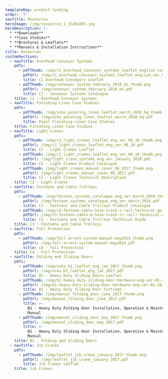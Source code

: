 ```yaml
---
templateKey: product-landing
order: '7'
navTitle: Resources
heroImage: /img/resources_1_1520x855.jpg
heroDescription: |-
  * **Downloads**
  * **Case Studies**
  * **Brochures & Leaflets**
  * **Manuals & Installation Instructions**
title: Resources
customSections:
  - navTitle: Overhead Conveyor Systems
    pdfs:
      - pdfThumb: /img/c1_overhead_conveyor_systems_leaflet_english_ver_04_16_thumb.png
        pdfUrl: /img/c1_overhead_conveyor_systems_leaflet_english_ver_04_16_print.pdf
        title: C1 Overhead Conveyors Leaflet
      - pdfThumb: /img/conveyor_system_february_2018_en_thumb.png
        pdfUrl: /img/conveyor_system_february_2018_en.pdf
        title: C1 - Conveyor Systems Catalogue
    title: C1 - Overhead Conveyor Systems
  - navTitle: Finishing Lines Case Studies
    pdfs:
      - pdfThumb: /img/niko_painting_lines_leaflet_march_2018_hq_thumb.jpg
        pdfUrl: /img/niko_painting_lines_leaflet_march_2018_hq.pdf
        title: Paint Finishing Lines Case Studies
    title: Finishing Lines Case Studies
  - navTitle: Light Cranes
    pdfs:
      - pdfThumb: /img/c2_light_cranes_leaflet_eng_ver_06_16_thumb.png
        pdfUrl: /img/c2_light_cranes_leaflet_eng_ver_06_16.pdf
        title: C2 - Light Cranes Leaflet
      - pdfThumb: /img/c2_light_cranes_leaflet_eng_ver_06_16_thumb.png
        pdfUrl: /img/light_crane_systems_eng_ver_january_2018.pdf
        title: C2 - Light Cranes Product Catalogue
      - pdfThumb: /img/light_cranes_manual_cover_06_2017_thumb.png
        pdfUrl: /img/light_cranes_manual_cover_06_2017.pdf
        title: C2 - Light Cranes Technical Description
    title: C2 - Light Cranes
  - navTitle: Festoons and Cable Trolleys
    pdfs:
      - pdfThumb: /img/festoon_systems_catalogue_eng_ver_march_2018_thumb.png
        pdfUrl: /img/festoon_systems_catalogue_eng_ver_march_2018.pdf
        title: C3 - Festoons and Cable Trolleys Product Catalogue
      - pdfThumb: /img/c3-festoon-cable-hose-track-c-rail-technical-guide_thumb.png
        pdfUrl: /img/c3-festoon-cable-&-hose-track-(c-rail)-technical-guide.pdf
        title: C3 - Festoons and Cable Trolleys Technical Guide
    title: C3 - Festoons and Cable Trolleys
  - navTitle: Fall Protection
    pdfs:
      - pdfThumb: /img/fall-arrest-system-manual-may2014_thumb.png
        pdfUrl: /img/fall-arrest-system-manual-may2014.pdf
        title: C4 - Fall Protection
    title: C4 - Fall Protection
  - navTitle: Folding and Sliding Doors
    pdfs:
      - pdfThumb: /img/niko_b1_leaflet_eng_jan_2017_thumb.png
        pdfUrl: /img/niko_b1_leaflet_eng_jan_2017.pdf
        title: B1 - Heavy Duty Sliding Doors Leaflet
      - pdfThumb: /img/b1-heavy-duty-sliding-door-hardware-eng-ver-01-2017_thumb.png
        pdfUrl: /img/b1-heavy-duty-sliding-door-hardware-eng-ver-01-2017.pdf
        title: B1 - Heavy Duty Sliding Door Fittings
      - pdfThumb: /img/manual_folding_door_june_2017_thumb.png
        pdfUrl: /img/manual_folding_door_june_2017.pdf
        title: >-
          B1 - Heavy Duty Folding Door Installation, Operation & Maintenance
          Manual
      - pdfThumb: /img/manual_sliding_door_may_2017_thumb.png
        pdfUrl: /img/manual_sliding_door_may_2017.pdf
        title: >-
          B1 - Heavy Duty Sliding Door Installation, Operation & Maintenance
          Manual
    title: B1 - Folding and Sliding Doors
  - navTitle: Jib Cranes
    pdfs:
      - pdfThumb: /img/leaflet_jib_crane_january_2017_thumb.png
        pdfUrl: /img/leaflet_jib_crane_january_2017.pdf
        title: Jib Cranes Leaflet
    title: Jib Cranes
---
```


